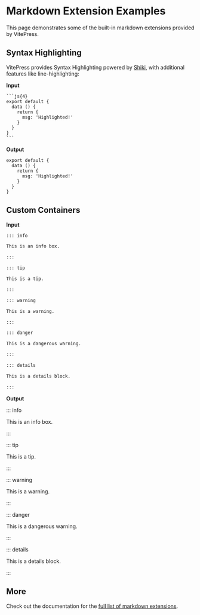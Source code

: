 
<a id='Markdown-Extension-Examples'></a>

# Markdown Extension Examples


This page demonstrates some of the built-in markdown extensions provided by VitePress.


<a id='Syntax-Highlighting'></a>

## Syntax Highlighting


VitePress provides Syntax Highlighting powered by [Shiki](https://github.com/shikijs/shiki), with additional features like line-highlighting:


**Input**


````
```js{4}
export default {
  data () {
    return {
      msg: 'Highlighted!'
    }
  }
}
```
````


**Output**


```js{4}
export default {
  data () {
    return {
      msg: 'Highlighted!'
    }
  }
}
```


<a id='Custom-Containers'></a>

## Custom Containers


**Input**


```md
::: info

This is an info box.

:::

::: tip

This is a tip.

:::

::: warning

This is a warning.

:::

::: danger

This is a dangerous warning.

:::

::: details

This is a details block.

:::
```


**Output**


::: info


This is an info box.


:::


::: tip


This is a tip.


:::


::: warning


This is a warning.


:::


::: danger


This is a dangerous warning.


:::


::: details


This is a details block.


:::


<a id='More'></a>

## More


Check out the documentation for the [full list of markdown extensions](https://vitepress.dev/guide/markdown).

